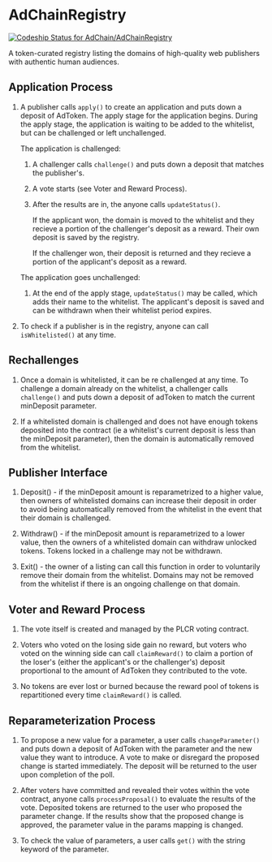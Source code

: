 # AdChainRegistry

[ ![Codeship Status for AdChain/AdChainRegistry](https://app.codeship.com/projects/3bdda690-6405-0135-6105-4ab105608534/status?branch=master)](https://app.codeship.com/projects/240253)

A token-curated registry listing the domains of high-quality web publishers with authentic human audiences.

## Application Process

1.  A publisher calls ```apply()``` to create an application and puts down a deposit of AdToken.  The apply stage for the application begins. During the apply stage, the application is waiting to be added to the whitelist, but can be challenged or left unchallenged.

    The application is challenged:

    1.  A challenger calls ```challenge()``` and puts down a deposit that matches the publisher's.

    2.  A vote starts (see Voter and Reward Process).

    3.  After the results are in, the anyone calls ```updateStatus()```.  
        
        If the applicant won, the domain is moved to the whitelist and they recieve a portion of the challenger's deposit as a reward.  Their own deposit is saved by the registry.

        If the challenger won, their deposit is returned and they recieve a portion of the applicant's deposit as a reward.

    The application goes unchallenged:

    1.  At the end of the apply stage, ```updateStatus()``` may be called, which adds their name to the whitelist.
        The applicant's deposit is saved and can be withdrawn when their whitelist period expires.

2.  To check if a publisher is in the registry, anyone can call ```isWhitelisted()``` at any time.



## Rechallenges

1.  Once a domain is whitelisted, it can be re challenged at any time. To challenge a domain already on the whitelist, a challenger calls ```challenge()``` and puts down a deposit of adToken to match the current minDeposit parameter.

2. If a whitelisted domain is challenged and does not have enough tokens deposited into the contract (ie a whitelist's current deposit is less than the minDeposit parameter), then the domain is automatically removed from the whitelist.



## Publisher Interface

1.  Deposit() - if the minDeposit amount is reparametrized to a higher value, then owners of whitelisted domains can increase their deposit in order to avoid being automatically removed from the whitelist in the event that their domain is challenged.

2.  Withdraw() - if the minDeposit amount is reparametrized to a lower value, then the owners of a whitelisted domain can withdraw unlocked tokens. Tokens locked in a challenge may not be withdrawn.

3.  Exit() - the owner of a listing can call this function in order to voluntarily remove their domain from the whitelist. Domains may not be removed from the whitelist if there is an ongoing challenge on that domain.



## Voter and Reward Process

1.  The vote itself is created and managed by the PLCR voting contract.

2.  Voters who voted on the losing side gain no reward, but voters who voted on the winning side can call ```claimReward()```
    to claim a portion of the loser's (either the applicant's or the challenger's) deposit proportional to the amount of
    AdToken they contributed to the vote.

3.  No tokens are ever lost or burned because the reward pool of tokens is repartitioned every time ```claimReward()``` is called. 



## Reparameterization Process

1.  To propose a new value for a parameter, a user calls ```changeParameter()``` and puts down a deposit of AdToken with the
    parameter and the new value they want to introduce. A vote to make or disregard the proposed change is started immediately. 
    The deposit will be returned to the user upon completion of the poll.

2. After voters have committed and revealed their votes within the vote contract, anyone calls ```processProposal()``` to evaluate the results of the vote. Deposited tokens are returned to the user who proposed the parameter change. If the results show that the proposed change is approved, the parameter value in the params mapping is changed. 

3.  To check the value of parameters, a user calls ```get()``` with the string keyword of the parameter.
